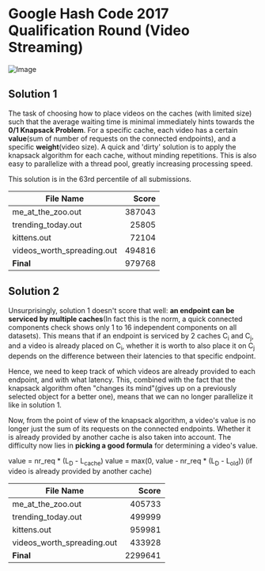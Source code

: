 # Google Hash Code 2017 Qualification Round (Video Streaming)

![Image](https://github.com/user-attachments/assets/6a9e4a85-c608-4b6e-a6c7-cf3f10a965ee)

## Solution 1

The task of choosing how to place videos on the caches (with limited size) such that the average waiting time is minimal immediately hints towards the **0/1 Knapsack Problem**. For a specific cache, each video has a certain **value**(sum of number of requests on the connected endpoints), and a specific **weight**(video size). A quick and 'dirty' solution is to apply the knapsack algorithm for each cache, without minding repetitions. This is also easy to parallelize with a thread pool, greatly increasing processing speed.

This solution is in the 63rd percentile of all submissions.

| File Name                        | Score   |
|----------------------------------|--------:|
| me_at_the_zoo.out               | 387043  |
| trending_today.out              | 25805   |
| kittens.out                     | 72104   |
| videos_worth_spreading.out      | 494816  |
| **Final**                       | 979768  |


## Solution 2

Unsurprisingly, solution 1 doesn't score that well: **an endpoint can be serviced by multiple caches**(In fact this is the norm, a quick connected components check shows only 1 to 16 independent components on all datasets). This means that if an endpoint is serviced by 2 caches C<sub>i</sub> and C<sub>j</sub>, and a video is already placed on C<sub>i</sub>, whether it is worth to also place it on C<sub>j</sub> depends on the difference between their latencies to that specific endpoint.

Hence, we need to keep track of which videos are already provided to each endpoint, and with what latency. This, combined with the fact that the knapsack algorithm often "changes its mind"(gives up on a previously selected object for a better one), means that we can no longer parallelize it like in solution 1.

Now, from the point of view of the knapsack algorithm, a video's value is no longer just the sum of its requests on the connected endpoints. Whether it is already provided by another cache is also taken into account. The difficulty now lies in **picking a good formula** for determining a video's value.


value = nr_req * (L<sub>D</sub> - L<sub>cache</sub>)
value = max(0, value - nr_req * (L<sub>D</sub> - L<sub>old</sub>)) (if video is already provided by another cache)

| File Name                        | Score   |
|----------------------------------|--------:|
| me_at_the_zoo.out               | 405733  |
| trending_today.out              | 499999  |
| kittens.out                     | 959981  |
| videos_worth_spreading.out      | 433928  |
| **Final**                       | 2299641 |


